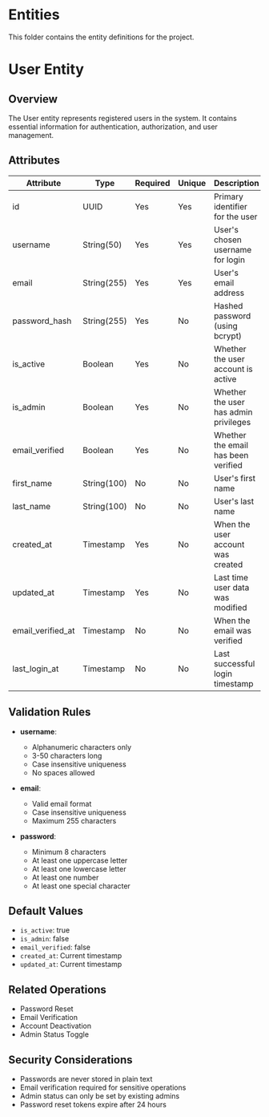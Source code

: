# Entities

This folder contains the entity definitions for the project.

# User Entity

## Overview

The User entity represents registered users in the system. It contains essential information for authentication, authorization, and user management.

## Attributes

| Attribute          | Type         | Required | Unique | Description                             |
|--------------------|--------------|----------|--------|-----------------------------------------|
| id                 | UUID         | Yes      | Yes    | Primary identifier for the user         |
| username           | String(50)   | Yes      | Yes    | User's chosen username for login        |
| email              | String(255)  | Yes      | Yes    | User's email address                    |
| password_hash      | String(255)  | Yes      | No     | Hashed password (using bcrypt)          |
| is_active          | Boolean      | Yes      | No     | Whether the user account is active      |
| is_admin           | Boolean      | Yes      | No     | Whether the user has admin privileges   |
| email_verified     | Boolean      | Yes      | No     | Whether the email has been verified     |
| first_name         | String(100)  | No       | No     | User's first name                       |
| last_name          | String(100)  | No       | No     | User's last name                        |
| created_at         | Timestamp    | Yes      | No     | When the user account was created       |
| updated_at         | Timestamp    | Yes      | No     | Last time user data was modified        |
| email_verified_at  | Timestamp    | No       | No     | When the email was verified             |
| last_login_at      | Timestamp    | No       | No     | Last successful login timestamp         |

## Validation Rules

- **username**:
  - Alphanumeric characters only
  - 3-50 characters long
  - Case insensitive uniqueness
  - No spaces allowed

- **email**:
  - Valid email format
  - Case insensitive uniqueness
  - Maximum 255 characters

- **password**:
  - Minimum 8 characters
  - At least one uppercase letter
  - At least one lowercase letter
  - At least one number
  - At least one special character

## Default Values

- `is_active`: true
- `is_admin`: false
- `email_verified`: false
- `created_at`: Current timestamp
- `updated_at`: Current timestamp

## Related Operations

- Password Reset
- Email Verification
- Account Deactivation
- Admin Status Toggle

## Security Considerations

- Passwords are never stored in plain text
- Email verification required for sensitive operations
- Admin status can only be set by existing admins
- Password reset tokens expire after 24 hours
